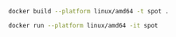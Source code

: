 ```sh
docker build --platform linux/amd64 -t spot .
```

```sh
docker run --platform linux/amd64 -it spot
```
